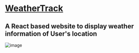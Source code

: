 # [WeatherTrack](https://weathertrack-5nke.onrender.com/)

## A React based website to display weather information of User's location

![image](https://github.com/itsatulanurag/weathertrack/assets/52076024/6eebc897-f796-401c-9a97-1bb9a358aae6)
